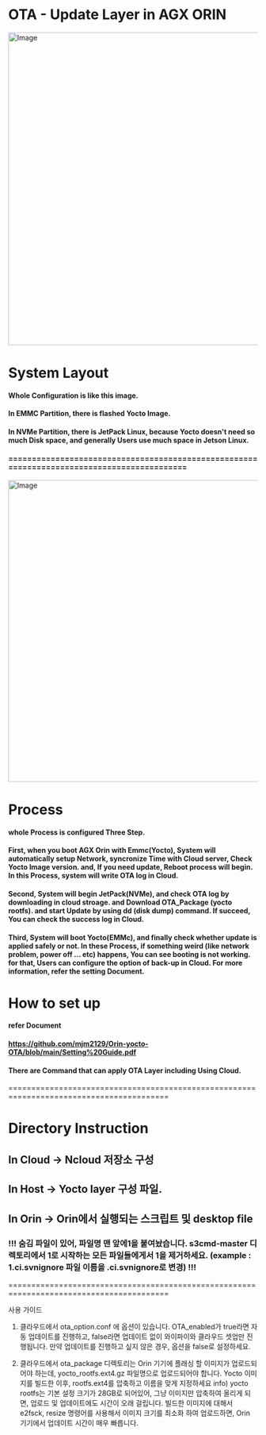 # OTA - Update Layer in AGX ORIN

<img width="959" height="630" alt="Image" src="https://github.com/user-attachments/assets/6926f6a6-a2fb-4af8-9b65-e3faeb294970" />

# System Layout
#### Whole Configuration is like this image.
#### In EMMC Partition, there is flashed Yocto Image.
#### In NVMe Partition, there is JetPack Linux, because Yocto doesn't need so much Disk space, and generally Users use much space in Jetson Linux.
#### ===========================================================================================


<img width="1226" height="608" alt="Image" src="https://github.com/user-attachments/assets/7c41e7b8-cea1-4f62-bab8-397ca084214d" />

# Process
#### whole Process is configured Three Step.
#### First, when you boot AGX Orin with Emmc(Yocto), System will automatically setup Network, syncronize Time with Cloud server, Check Yocto Image version. and, If you need update, Reboot process will begin. In this Process, system will write OTA log in Cloud.

#### Second, System will begin JetPack(NVMe), and check OTA log by downloading in cloud stroage. and Download OTA_Package (yocto rootfs). and start Update by using dd (disk dump) command. If succeed, You can check the success log in Cloud.

#### Third, System will boot Yocto(EMMc), and finally check whether update is applied safely or not. In these Process, if something weird (like network problem, power off ... etc) happens, You can see booting is not working. for that, Users can configure the option of back-up in Cloud. For more information, refer the setting Document.






# How to set up 

#### refer Document 
#### https://github.com/mjm2129/Orin-yocto-OTA/blob/main/Setting%20Guide.pdf
#### There are Command that can apply OTA Layer including Using Cloud.
=========================================================================================

# Directory Instruction 

## In Cloud -> Ncloud 저장소 구성 

## In Host -> Yocto layer 구성 파일. 

## In Orin -> Orin에서 실행되는 스크립트 및 desktop file
### !!! 숨김 파일이 있어, 파일명 맨 앞에1을 붙여놨습니다. s3cmd-master 디렉토리에서 1로 시작하는 모든 파일들에게서 1을 제거하세요. (example : 1.ci.svnignore 파일 이름을 .ci.svnignore로 변경) !!!
=========================================================================================

사용 가이드


1. 클라우드에서 ota_option.conf 에 옵션이 있습니다. OTA_enabled가 true라면 자동 업데이트를 진행하고, false라면 업데이트 없이 와이파이와 클라우드 셋업만 진행됩니다.
   만약 업데이트를 진행하고 싶지 않은 경우, 옵션을 false로 설정하세요.

2. 클라우드에서 ota_package 디렉토리는 Orin 기기에 플래싱 할 이미지가 업로드되어야 하는데, yocto_rootfs.ext4.gz 파일명으로 업로드되어야 합니다. Yocto 이미지를 빌드한 이후, rootfs.ext4를 압축하고 이름을 맞게 지정하세요
   info) yocto rootfs는 기본 설정 크기가 28GB로 되어있어, 그냥 이미지만 압축하여 올리게 되면, 업로드 및 업데이트에도 시간이 오래 걸립니다.
         빌드한 이미지에 대해서 e2fsck, resize 명령어를 사용해서 이미지 크기를 최소화 하여 업로드하면, Orin 기기에서 업데이트 시간이 매우 빠릅니다.
